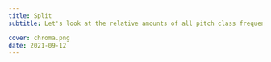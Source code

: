 ```yaml
---
title: Split
subtitle: Let's look at the relative amounts of all pitch class frequencies in any audio signal in real time.

cover: chroma.png
date: 2021-09-12
---
```


<script setup>
import chromaSplit from './split.vue'
</script>

<client-only>
  <chroma-split />
</client-only>
